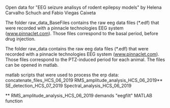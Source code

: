 Open data for "EEG seizure analisys of rodent epilepsy models" by Helena Carvalho Schuch and Fabio Viegas Caixeta

The folder raw_data_BaseFiles contains the raw eeg data files (*.edf) that were recorded with a pinnacle technologies EEG system (www.pinnaclet.com). Those files correspond to the basal period, before drug injection.

The folder raw_data contains the raw eeg data files (*.edf) that were recorded with a pinnacle technologies EEG system (www.pinnaclet.com). Those files correspond to the PTZ-induced period for each animal. The files can be opened in matlab.

matlab scripts that were used to process the erp data:
                 concatenate_files_HCS_06_2019
                 RMS_amplitude_analysis_HCS_06_2019**
                 SE_detection_HCS_07_2019
                 Spectral_analysis_HCS_06_2019

** RMS_amplitude_analysis_HCS_06_2019 demands "eegfilt" MATLAB function
